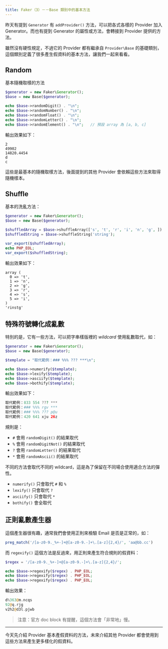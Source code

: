 ```yaml
---
title: Faker（3）－－Base 類別中的基本方法
---
```


昨天有提到 `Generator` 有 `addProvider()` 方法，可以把各式各樣的 Provider 加入 Generator。而也有提到 Generator 的屬性或方法，會轉接到 Provider 提供的方法。

雖然沒有硬性規定，不過它的 Provider 都有繼承自 `Provider\Base` 的基礎類別，這個類別定義了很多產生假資料的基本方法，讓我們一起來看看。

## Random

基本隨機取樣的方法

```php
$generator = new Faker\Generator();
$base = new Base($generator);

echo $base->randomDigit() . "\n";
echo $base->randomNumber() . "\n";
echo $base->randomFloat() . "\n";
echo $base->randomLetter() . "\n";
echo $base->randomElement() . "\n";   // 預設 array 為 [a, b, c]
```

輸出效果如下：

```
2
49902
14820.4454
d
c
```

這些是最基本的隨機取樣方法，後面提到的其他 Provider 會依賴這些方法來取得隨機樣本。

## Shuffle

基本的洗亂方法：

```php
$generator = new Faker\Generator();
$base = new Base($generator);

$shuffledArray = $base->shuffleArray(['s', 't', 'r', 'i', 'n', 'g', ]);
$shuffledString = $base->shuffleString('string');

var_export($shuffledArray);
echo PHP_EOL;
var_export($shuffledString);
```

輸出效果如下：

```
array (
  0 => 't',
  1 => 'n',
  2 => 'g',
  3 => 'r',
  4 => 's',
  5 => 'i',
)
'rinstg' 
```

## 特殊符號轉化成亂數

特別的是，它有一些方法，可以把字串樣版裡的 *wildcard* 使用亂數取代，如：

```php
$generator = new Faker\Generator();
$base = new Base($generator);

$template = "取代範例：### %%% ??? ***\n";

echo $base->numerify($template);
echo $base->lexify($template);
echo $base->asciify($template);
echo $base->bothify($template);
```

輸出效果如下：

```php
取代範例：833 554 ??? ***
取代範例：### %%% rgv ***
取代範例：### %%% ??? p@u
取代範例：420 641 xju 26z
```

規則是：

* `#` 會用 `randomDigit()` 的結果取代
* `%` 會用 `randomDigitNot()` 的結果取代
* `?` 會用 `randomLetter()` 的結果取代
* `*` 會用 `randomAscii()` 的結果取代

不同的方法會取代不同的 wildcard，這是為了保留在不同場合使用適合方法的彈性。

* `numerify()` 只會取代 `#` 和 `%` 
* `lexify()` 只會取代 `?` 
* `asciify()` 只會取代 `*` 
* `bothify()` 會全取代 

## 正則亂數產生器

這個產生器很有趣，通常我們會使用正則來檢驗 Email 是否是正常的，如：

```php
preg_match('/[a-z0-9._%+-]+@[a-z0-9.-]+\.[a-z]{2,4}/', 'aa@bb.cc')
```

而 `regexify()` 這個方法是反過來，用正則來產生符合規則的假資料：

```php
$regex = '/[a-z0-9._%+-]+@[a-z0-9.-]+\.[a-z]{2,4}/';

echo $base->regexify($regex) . PHP_EOL;
echo $base->regexify($regex) . PHP_EOL;
echo $base->regexify($regex) . PHP_EOL;
```

輸出效果：

```php
d%363@m.ncqs
92@q.rjg
v2h2@d3l.pjwb
```

> 注意：官方 doc block 有提醒，這個方法會「非常地」慢。

---

今天先介紹 Provider 基本產假資料的方法，未來介紹其他 Provider 都會使用到這些方法來產生更多樣化的假資料。
